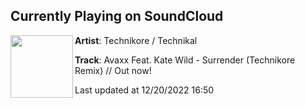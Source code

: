 ## Currently Playing on SoundCloud

[<img align="left" width="100" src="https://i1.sndcdn.com/artworks-000422309070-7yy7j5-t500x500.jpg">](https://soundcloud.com/technikoredj/avaxx-feat-kate-wild-surrender-technikore-remix-out-now)

**Artist**: Technikore / Technikal 

**Track**: Avaxx Feat. Kate Wild - Surrender (Technikore Remix) // Out now!

Last updated at 12/20/2022 16:50

